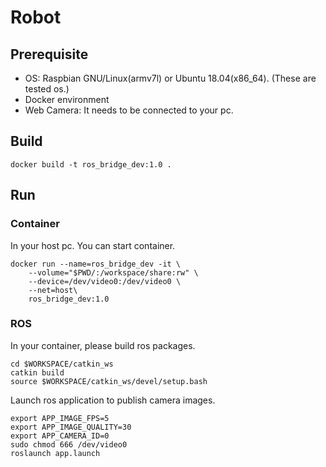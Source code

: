 # Robot

## Prerequisite

- OS: Raspbian GNU/Linux(armv7l) or Ubuntu 18.04(x86_64). (These are tested os.)
- Docker environment
- Web Camera: It needs to be connected to your pc.

## Build

```
docker build -t ros_bridge_dev:1.0 .
```

## Run

### Container

In your host pc. You can start container.

```
docker run --name=ros_bridge_dev -it \
    --volume="$PWD/:/workspace/share:rw" \
    --device=/dev/video0:/dev/video0 \
    --net=host\
    ros_bridge_dev:1.0
```

### ROS

In your container, please build ros packages.

```
cd $WORKSPACE/catkin_ws
catkin build
source $WORKSPACE/catkin_ws/devel/setup.bash
```

Launch ros application to publish camera images.

```
export APP_IMAGE_FPS=5
export APP_IMAGE_QUALITY=30
export APP_CAMERA_ID=0
sudo chmod 666 /dev/video0
roslaunch app.launch
```
